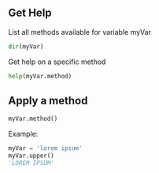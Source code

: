 ## Get Help
List all methods available for variable myVar
```python
dir(myVar)
```
Get help on a specific method
```python
help(myVar.method)
```
## Apply a method
```python
myVar.method() 
```
Example: 
```python
myVar = 'lorem ipsum'
myVar.upper()
'LOREM IPSUM'
```

